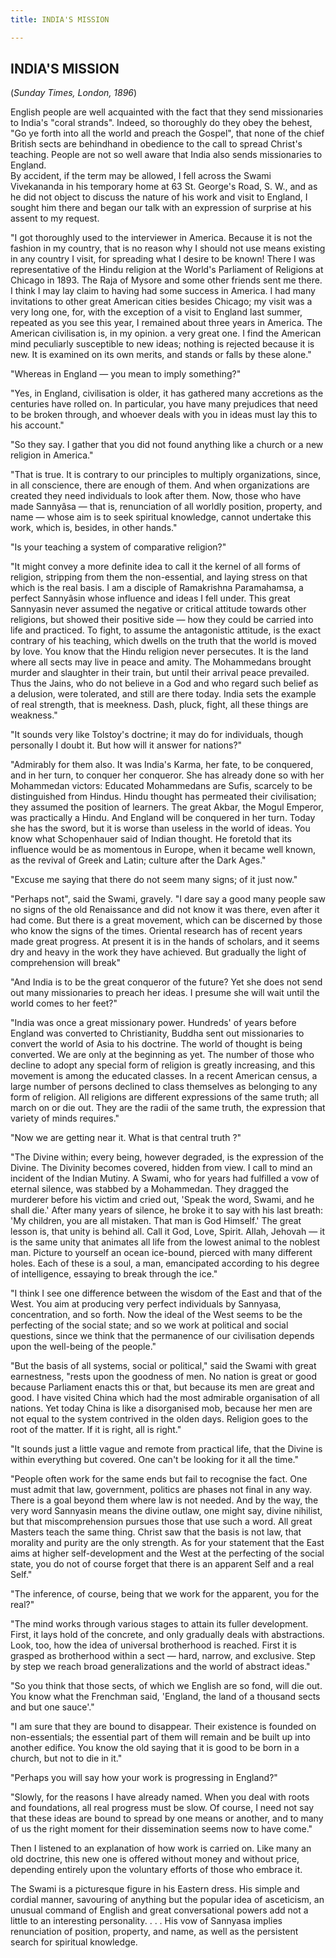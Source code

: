 ```yaml
---
title: INDIA'S MISSION

---
```





  

## INDIA'S MISSION

(*Sunday Times, London, 1896*)

English people are well acquainted with the fact that they send
missionaries to India's "coral strands". Indeed, so thoroughly do they
obey the behest, "Go ye forth into all the world and preach the Gospel",
that none of the chief British sects are behindhand in obedience to the
call to spread Christ's teaching. People are not so well aware that
India also sends missionaries to England.  
By accident, if the term may be allowed, I fell across the Swami
Vivekananda in his temporary home at 63 St. George's Road, S. W., and as
he did not object to discuss the nature of his work and visit to
England, I sought him there and began our talk with an expression of
surprise at his assent to my request.

"I got thoroughly used to the interviewer in America. Because it is not
the fashion in my country, that is no reason why I should not use means
existing in any country I visit, for spreading what I desire to be
known! There I was representative of the Hindu religion at the World's
Parliament of Religions at Chicago in 1893. The Raja of Mysore and some
other friends sent me there. I think I may lay claim to having had some
success in America. I had many invitations to other great American
cities besides Chicago; my visit was a very long one, for, with the
exception of a visit to England last summer, repeated as you see this
year, I remained about three years in America. The American civilisation
is, in my opinion. a very great one. I find the American mind peculiarly
susceptible to new ideas; nothing is rejected because it is new. It is
examined on its own merits, and stands or falls by these alone."

"Whereas in England — you mean to imply something?"

"Yes, in England, civilisation is older, it has gathered many accretions
as the centuries have rolled on. In particular, you have many prejudices
that need to be broken through, and whoever deals with you in ideas must
lay this to his account."

"So they say. I gather that you did not found anything like a church or
a new religion in America."

"That is true. It is contrary to our principles to multiply
organizations, since, in all conscience, there are enough of them. And
when organizations are created they need individuals to look after them.
Now, those who have made Sannyâsa — that is, renunciation of all worldly
position, property, and name — whose aim is to seek spiritual knowledge,
cannot undertake this work, which is, besides, in other hands."

"Is your teaching a system of comparative religion?"

"It might convey a more definite idea to call it the kernel of all forms
of religion, stripping from them the non-essential, and laying stress on
that which is the real basis. I am a disciple of Ramakrishna
Paramahamsa, a perfect Sannyâsin whose influence and ideas I fell under.
This great Sannyasin never assumed the negative or critical attitude
towards other religions, but showed their positive side — how they could
be carried into life and practiced. To fight, to assume the antagonistic
attitude, is the exact contrary of his teaching, which dwells on the
truth that the world is moved by love. You know that the Hindu religion
never persecutes. It is the land where all sects may live in peace and
amity. The Mohammedans brought murder and slaughter in their train, but
until their arrival peace prevailed. Thus the Jains, who do not believe
in a God and who regard such belief as a delusion, were tolerated, and
still are there today. India sets the example of real strength, that is
meekness. Dash, pluck, fight, all these things are weakness."

"It sounds very like Tolstoy's doctrine; it may do for individuals,
though personally I doubt it. But how will it answer for nations?"

"Admirably for them also. It was India's Karma, her fate, to be
conquered, and in her turn, to conquer her conqueror. She has already
done so with her Mohammedan victors: Educated Mohammedans are Sufis,
scarcely to be distinguished from Hindus. Hindu thought has permeated
their civilisation; they assumed the position of learners. The great
Akbar, the Mogul Emperor, was practically a Hindu. And England will be
conquered in her turn. Today she has the sword, but it is worse than
useless in the world of ideas. You know what Schopenhauer said of Indian
thought. He foretold that its influence would be as momentous in Europe,
when it became well known, as the revival of Greek and Latin; culture
after the Dark Ages."

"Excuse me saying that there do not seem many signs; of it just now."

"Perhaps not", said the Swami, gravely. "I dare say a good many people
saw no signs of the old Renaissance and did not know it was there, even
after it had come. But there is a great movement, which can be discerned
by those who know the signs of the times. Oriental research has of
recent years made great progress. At present it is in the hands of
scholars, and it seems dry and heavy in the work they have achieved. But
gradually the light of comprehension will break"

"And India is to be the great conqueror of the future? Yet she does not
send out many missionaries to preach her ideas. I presume she will wait
until the world comes to her feet?"

"India was once a great missionary power. Hundreds' of years before
England was converted to Christianity, Buddha sent out missionaries to
convert the world of Asia to his doctrine. The world of thought is being
converted. We are only at the beginning as yet. The number of those who
decline to adopt any special form of religion is greatly increasing, and
this movement is among the educated classes. In a recent American
census, a large number of persons declined to class themselves as
belonging to any form of religion. All religions are different
expressions of the same truth; all march on or die out. They are the
radii of the same truth, the expression that variety of minds requires."

"Now we are getting near it. What is that central truth ?"

"The Divine within; every being, however degraded, is the expression of
the Divine. The Divinity becomes covered, hidden from view. I call to
mind an incident of the Indian Mutiny. A Swami, who for years had
fulfilled a vow of eternal silence, was stabbed by a Mohammedan. They
dragged the murderer before his victim and cried out, 'Speak the word,
Swami, and he shall die.' After many years of silence, he broke it to
say with his last breath: 'My children, you are all mistaken. That man
is God Himself.' The great lesson is, that unity is behind all. Call it
God, Love, Spirit. Allah, Jehovah — it is the same unity that animates
all life from the lowest animal to the noblest man. Picture to yourself
an ocean ice-bound, pierced with many different holes. Each of these is
a soul, a man, emancipated according to his degree of intelligence,
essaying to break through the ice."

"I think I see one difference between the wisdom of the East and that of
the West. You aim at producing very perfect individuals by Sannyasa,
concentration, and so forth. Now the ideal of the West seems to be the
perfecting of the social state; and so we work at political and social
questions, since we think that the permanence of our civilisation
depends upon the well-being of the people."

"But the basis of all systems, social or political," said the Swami with
great earnestness, "rests upon the goodness of men. No nation is great
or good because Parliament enacts this or that, but because its men are
great and good. I have visited China which had the most admirable
organisation of all nations. Yet today China is like a disorganised mob,
because her men are not equal to the system contrived in the olden days.
Religion goes to the root of the matter. If it is right, all is right."

"It sounds just a little vague and remote from practical life, that the
Divine is within everything but covered. One can't be looking for it all
the time."

"People often work for the same ends but fail to recognise the fact. One
must admit that law, government, politics are phases not final in any
way. There is a goal beyond them where law is not needed. And by the
way, the very word Sannyasin means the divine outlaw, one might say,
divine nihilist, but that miscomprehension pursues those that use such a
word. All great Masters teach the same thing. Christ saw that the basis
is not law, that morality and purity are the only strength. As for your
statement that the East aims at higher self-development and the West at
the perfecting of the social state, you do not of course forget that
there is an apparent Self and a real Self."

"The inference, of course, being that we work for the apparent, you for
the real?"

"The mind works through various stages to attain its fuller development.
First, it lays hold of the concrete, and only gradually deals with
abstractions. Look, too, how the idea of universal brotherhood is
reached. First it is grasped as brotherhood within a sect — hard,
narrow, and exclusive. Step by step we reach broad generalizations and
the world of abstract ideas."

"So you think that those sects, of which we English are so fond, will
die out. You know what the Frenchman said, 'England, the land of a
thousand sects and but one sauce'."

"I am sure that they are bound to disappear. Their existence is founded
on non-essentials; the essential part of them will remain and be built
up into another edifice. You know the old saying that it is good to be
born in a church, but not to die in it."

"Perhaps you will say how your work is progressing in England?"

"Slowly, for the reasons I have already named. When you deal with roots
and foundations, all real progress must be slow. Of course, I need not
say that these ideas are bound to spread by one means or another, and to
many of us the right moment for their dissemination seems now to have
come."

Then I listened to an explanation of how work is carried on. Like many
an old doctrine, this new one is offered without money and without
price, depending entirely upon the voluntary efforts of those who
embrace it.

The Swami is a picturesque figure in his Eastern dress. His simple and
cordial manner, savouring of anything but the popular idea of
asceticism, an unusual command of English and great conversational
powers add not a little to an interesting personality. . . . His vow of
Sannyasa implies renunciation of position, property, and name, as well
as the persistent search for spiritual knowledge.


